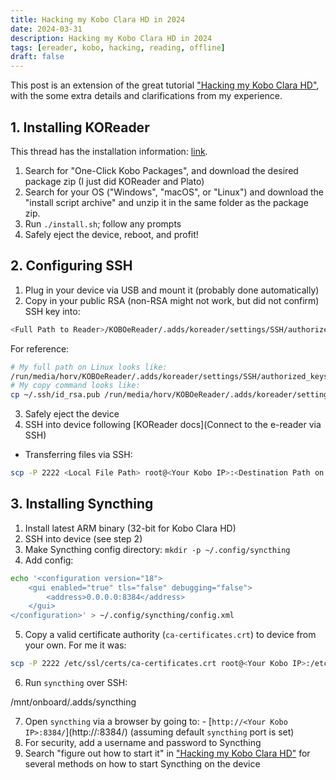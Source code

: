 ```yaml
---
title: Hacking my Kobo Clara HD in 2024
date: 2024-03-31
description: Hacking my Kobo Clara HD in 2024
tags: [ereader, kobo, hacking, reading, offline]
draft: false
---
```


This post is an extension of the great tutorial ["Hacking my Kobo Clara HD"](https://anarc.at/hardware/tablet/kobo-clara-hd), with the some extra details and clarifications from my experience.

## 1. Installing KOReader

  This thread has the installation information: [link](https://www.mobileread.com/forums/showthread.php?t=314220).

  1. Search for "One-Click Kobo Packages", and download the desired package zip (I just did KOReader and Plato)
  2. Search for your OS ("Windows", "macOS", or "Linux") and download the "install script archive" and unzip it in the same folder as the package zip.
  3. Run `./install.sh`; follow any prompts
  4. Safely eject the device, reboot, and profit!

## 2. Configuring SSH

  1. Plug in your device via USB and mount it (probably done automatically)
  2. Copy in your public RSA (non-RSA might not work, but did not confirm) SSH key into:

  ```sh
  <Full Path to Reader>/KOBOeReader/.adds/koreader/settings/SSH/authorized_keys`. For reference:
  ```

  For reference:

  ```sh
# My full path on Linux looks like:
  /run/media/horv/KOBOeReader/.adds/koreader/settings/SSH/authorized_keys
# My copy command looks like:
  cp ~/.ssh/id_rsa.pub /run/media/horv/KOBOeReader/.adds/koreader/settings/SSH/authorized_keys
  ```
    

  3. Safely eject the device
  4. SSH into device following [KOReader docs](Connect to the e-reader via SSH)

  - Transferring files via SSH:

  ```sh
  scp -P 2222 <Local File Path> root@<Your Kobo IP>:<Destination Path on Kobo>`
  ```

## 3. Installing Syncthing 

  1. Install latest ARM binary (32-bit for Kobo Clara HD)
  2. SSH into device (see step 2)
  3. Make Syncthing config directory: `mkdir -p ~/.config/syncthing`
  4. Add config:

  ```sh
  echo '<configuration version="18">
      <gui enabled="true" tls="false" debugging="false">
          <address>0.0.0.0:8384</address>
      </gui>
  </configuration>' > ~/.config/syncthing/config.xml
  ```

  5. Copy a valid certificate authority (`ca-certificates.crt`) to device from your own. For me it was:

  ```sh
  scp -P 2222 /etc/ssl/certs/ca-certificates.crt root@<Your Kobo IP>:/etc/ssl/certs/
  ```

  6. Run `syncthing` over SSH:

  /mnt/onboard/.adds/syncthing

  7. Open `syncthing` via a browser by going to:
    - [`http://<Your Kobo IP>:8384/`](http://<Your Kobo IP>:8384/) (assuming default `syncthing` port is set)
  8. For security, add a username and password to Syncthing
  9. Search "figure out how to start it" in ["Hacking my Kobo Clara HD"](https://anarc.at/hardware/tablet/kobo-clara-hd) for several methods on how to start Syncthing on the device
